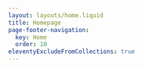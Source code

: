 ```yaml
---
layout: layouts/home.liquid
title: Homepage
page-footer-navigation:
  key: Home
  order: 10
eleventyExcludeFromCollections: true
---
```

